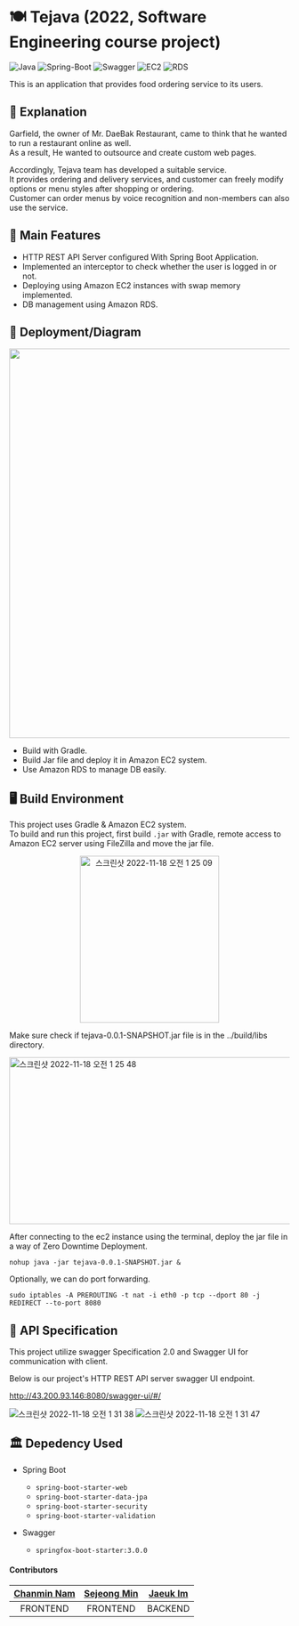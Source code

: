 # 🍽️ Tejava (2022, Software Engineering course project)


![Java](https://img.shields.io/badge/Java-007396?style=flat-square&logo=Java&logoColor=white)
![Spring-Boot](https://img.shields.io/badge/Spring_Boot-6DB33F?style=flat-square&logo=Spring-Boot&logoColor=white)
![Swagger](https://img.shields.io/badge/Swagger-FFCC00?style=flat-square&logo=Swagger&logoColor=white)
![EC2](https://img.shields.io/badge/Amazon_EC2-2496ED?style=flat-square&logo=Amazon-EC2&logoColor=white)
![RDS](https://img.shields.io/badge/Amazon_RDS-4285F4?style=flat-square&logo=Amazon-RDS&logoColor=white)

This is an application that provides food ordering service to its users.

## 📖 Explanation

Garfield, the owner of Mr. DaeBak Restaurant, came to think that he wanted to run a restaurant online as well.   
As a result, He wanted to outsource and create custom web pages.  

Accordingly, Tejava team has developed a suitable service.  
It provides ordering and delivery services, and customer can freely modify options or menu styles after shopping or ordering.  
Customer can order menus by voice recognition and non-members can also use the service.


## 💎 Main Features

- HTTP REST API Server configured With Spring Boot Application.
- Implemented an interceptor to check whether the user is logged in or not.
- Deploying using Amazon EC2 instances with swap memory implemented.
- DB management using Amazon RDS.


## 📐 Deployment/Diagram

<center><img src="https://user-images.githubusercontent.com/43805087/202497724-762edb81-a533-4ac6-8ec7-2e2b6c37ec64.png" width="900" height="700"></center>

- Build with Gradle.
- Build Jar file and deploy it in Amazon EC2 system.
- Use Amazon RDS to manage DB easily.


## 🖥️ Build Environment

This project uses Gradle & Amazon EC2 system.  
To build and run this project, first build `.jar` with Gradle, remote access to Amazon EC2 server using FileZilla and move the jar file.

<center><img width="250" height="300" alt="스크린샷 2022-11-18 오전 1 25 09" src="https://user-images.githubusercontent.com/43805087/202501861-29510868-65f0-41ce-942c-84d0ce5af4d4.png"></center>

Make sure check if tejava-0.0.1-SNAPSHOT.jar file is in the ../build/libs directory.

<img width="1200" height="300" alt="스크린샷 2022-11-18 오전 1 25 48" src="https://user-images.githubusercontent.com/43805087/202501884-f24eaa65-e1ac-4e9e-b407-7e06620194ef.png">

After connecting to the ec2 instance using the terminal, deploy the jar file in a way of Zero Downtime Deployment.
```
nohup java -jar tejava-0.0.1-SNAPSHOT.jar &
```

Optionally, we can do port forwarding.
```
sudo iptables -A PREROUTING -t nat -i eth0 -p tcp --dport 80 -j REDIRECT --to-port 8080
```

## 📃 API Specification

This project utilize swagger Specification 2.0 and Swagger UI for communication with client.

Below is our project's HTTP REST API server swagger UI endpoint.

<http://43.200.93.146:8080/swagger-ui/#/>

![스크린샷 2022-11-18 오전 1 31 38](https://user-images.githubusercontent.com/43805087/202503174-f3545e82-da6d-451c-bfdb-110830da54a1.png)
![스크린샷 2022-11-18 오전 1 31 47](https://user-images.githubusercontent.com/43805087/202503259-1df2c0bc-1600-4717-bdd9-dec4a03007b2.png)


## 🏛️ Depedency Used

- Spring Boot
  - `spring-boot-starter-web`
  - `spring-boot-starter-data-jpa`
  - `spring-boot-starter-security`
  - `spring-boot-starter-validation`

- Swagger
  - `springfox-boot-starter:3.0.0`

#### Contributors

[Chanmin Nam](https://github.com/namssaeng)|[Sejeong Min](https://github.com/SejeongMin)|[Jaeuk Im](https://github.com/iju1633)
|:---:|:---:|:---:|
FRONTEND|FRONTEND|BACKEND|
